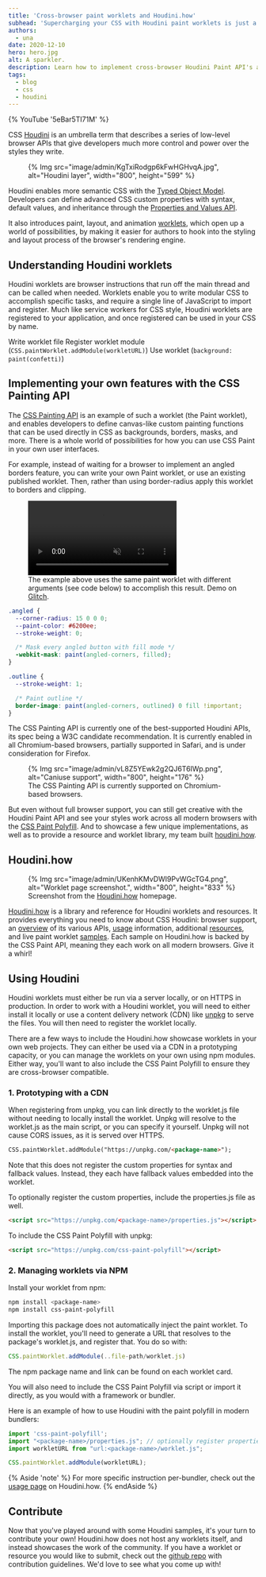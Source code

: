 ```yaml
---
title: 'Cross-browser paint worklets and Houdini.how'
subhead: 'Supercharging your CSS with Houdini paint worklets is just a few clicks away.'
authors:
  - una
date: 2020-12-10
hero: hero.jpg
alt: A sparkler.
description: Learn how to implement cross-browser Houdini Paint API's and explore a world of Houdini worklets with Houdini.how.
tags:
  - blog
  - css
  - houdini
---
```


{% YouTube '5eBar5TI71M' %}

CSS [Houdini](https://developer.mozilla.org/en-US/docs/Web/Houdini) is an umbrella term that
describes a series of low-level browser APIs that give developers much more control and power over
the styles they write.

<figure class="w-figure">
  {% Img src="image/admin/KgTxiRodgp6kFwHGHvqA.jpg", alt="Houdini layer", width="800", height="599" %}
</figure>

Houdini enables more semantic CSS with the [Typed Object
Model](https://developer.mozilla.org/en-US/docs/Web/API/CSS_Typed_OM_API/Guide). Developers can
define advanced CSS custom properties with syntax, default values, and inheritance through the
[Properties and Values API](https://web.dev/at-property/).

It also introduces paint, layout, and animation
[worklets](https://developers.google.com/web/updates/2018/10/animation-worklet), which open up a
world of possibilities, by making it easier for authors to hook into the styling and layout process
of the browser's rendering engine.

## Understanding Houdini worklets

Houdini worklets are browser instructions that run off the main thread and can be called when
needed. Worklets enable you to write modular CSS to accomplish specific tasks, and require a single
line of JavaScript to import and register. Much like service workers for CSS style, Houdini worklets
are registered to your application, and once registered can be used in your CSS by name.

Write worklet file Register worklet module (`CSS.paintWorklet.addModule(workletURL)`) Use worklet
(`background: paint(confetti)`)

## Implementing your own features with the CSS Painting API

The [CSS Painting API](https://drafts.css-houdini.org/css-paint-api/) is an example of such a
worklet (the Paint worklet), and enables developers to define canvas-like custom painting functions
that can be used directly in CSS as backgrounds, borders, masks, and more. There is a whole world of
possibilities for how you can use CSS Paint in your own user interfaces.

For example, instead of waiting for a browser to implement an angled borders feature, you can write
your own Paint worklet, or use an existing published worklet. Then, rather than using border-radius
apply this worklet to borders and clipping.

<figure class="w-figure">
  <video class="w-screenshot" autoplay loop muted playsinline aria-label="Demo with angled corners and material design buttons">
    <source src="https://storage.googleapis.com/web-dev-assets/houdini-how/angled-demo.mp4" type="video/mp4">
  </video>
  <figcaption class="w-figcaption">
    The example above uses the same paint worklet with different arguments (see code below) to accomplish this result. Demo on <a href="https://glitch.com/~angled-corners">Glitch</a>.</a>
  </figcaption>
</figure>

```css
.angled {
  --corner-radius: 15 0 0 0;
  --paint-color: #6200ee;
  --stroke-weight: 0;

  /* Mask every angled button with fill mode */
  -webkit-mask: paint(angled-corners, filled);
}

.outline {
  --stroke-weight: 1;

  /* Paint outline */
  border-image: paint(angled-corners, outlined) 0 fill !important;
}
```

The CSS Painting API is currently one of the best-supported Houdini APIs, its spec being a W3C
candidate recommendation. It is currently enabled in all Chromium-based browsers, partially
supported in Safari, and is under consideration for Firefox.

<figure class="w-figure">
  {% Img src="image/admin/vL8Z5YEwk2g2QJ6T6IWp.png", alt="Caniuse support", width="800", height="176" %}
  <figcaption class="w-figcaption">
    The CSS Painting API is currently supported on Chromium-based browsers.</a>
  </figcaption>
</figure>

But even without full browser support, you can still get creative with the Houdini Paint API and see
your styles work across all modern browsers with the [CSS Paint
Polyfill](https://github.com/GoogleChromeLabs/css-paint-polyfill). And to showcase a few unique
implementations, as well as to provide a resource and worklet library, my team built
[houdini.how](https://houdini.how).

## Houdini.how

<figure class="w-figure">
  {% Img src="image/admin/UKenhKMvDWI9PvWGcTG4.png", alt="Worklet page screenshot.", width="800", height="833" %}
  <figcaption class="w-figcaption">
    Screenshot from the <a href="https://houdini.how">Houdini.how</a> homepage.
  </figcaption>
</figure>

[Houdini.how](https://houdini.how) is a library and reference for Houdini worklets and resources. It
provides everything you need to know about CSS Houdini: browser support, an
[overview](https://houdini.how/about) of its various APIs, [usage](https://houdini.how/usage)
information, additional [resources](https://houdini.how/resources), and live paint worklet
[samples](https://houdini.how/). Each sample on Houdini.how is backed by the CSS Paint API, meaning
they each work on all modern browsers. Give it a whirl!

## Using Houdini

Houdini worklets must either be run via a server locally, or on HTTPS in production. In order to
work with a Houdini worklet, you will need to either install it locally or use a content delivery
network (CDN) like [unpkg](https://unpkg.com) to serve the files. You will then need to register the
worklet locally.

There are a few ways to include the Houdini.how showcase worklets in your own web projects. They can
either be used via a CDN in a prototyping capacity, or you can manage the worklets on your own using
npm modules. Either way, you'll want to also include the CSS Paint Polyfill to ensure they are
cross-browser compatible.

### 1. Prototyping with a CDN

When registering from unpkg, you can link directly to the worklet.js file without needing to locally
install the worklet. Unpkg will resolve to the worklet.js as the main script, or you can specify it
yourself. Unpkg will not cause CORS issues, as it is served over HTTPS.

```html
CSS.paintWorklet.addModule("https://unpkg.com/<package-name>");
```

Note that this does not register the custom properties for syntax and fallback values. Instead, they
each have fallback values embedded into the worklet.

To optionally register the custom properties, include the properties.js file as well.

```html
<script src="https://unpkg.com/<package-name>/properties.js"></script>
```

To include the CSS Paint Polyfill with unpkg:

```html
<script src="https://unpkg.com/css-paint-polyfill"></script>
```

### 2. Managing worklets via NPM

Install your worklet from npm:

```bash
npm install <package-name>
npm install css-paint-polyfill
```

Importing this package does not automatically inject the paint worklet. To install the worklet,
you'll need to generate a URL that resolves to the package's worklet.js, and register that. You do
so with:

```js
CSS.paintWorklet.addModule(..file-path/worklet.js)
```

The npm package name and link can be found on each worklet card.

You will also need to include the CSS Paint Polyfill via script or import it directly, as you would
with a framework or bundler.

Here is an example of how to use Houdini with the paint polyfill in modern bundlers:

```js
import 'css-paint-polyfill';
import "<package-name>/properties.js"; // optionally register properties
import workletURL from "url:<package-name>/worklet.js";

CSS.paintWorklet.addModule(workletURL);
```

{% Aside 'note' %}
For more specific instruction per-bundler, check out the [usage page](https://houdini.how/usage) on Houdini.how.
{% endAside %}

## Contribute

Now that you've played around with some Houdini samples, it's your turn to contribute your own!
Houdini.how does not host any worklets itself, and instead showcases the work of the community. If
you have a worklet or resource you would like to submit, check out the [github
repo](https://github.com/GoogleChromeLabs/houdini.how/blob/main/CONTRIBUTING.md) with contribution guidelines.
We'd love to see what you come up with!
